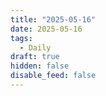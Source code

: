 ```yaml
---
title: "2025-05-16"
date: 2025-05-16
tags:
  - Daily
draft: true
hidden: false
disable_feed: false
---
```



